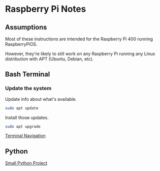# Raspberry Pi Notes

## Assumptions

Most of these instructions are intended for the Raspberry Pi 400 running RaspberryPiOS.  

However, they're likely to still work on any Raspberry Pi running any Linux distribution with APT (Ubuntu, Debian, etc).  

## Bash Terminal

### Update the system

Update info about what's available.

``` bash
sudo apt update
```

Install those updates.

``` bash
sudo apt upgrade
```

[Terminal Navigation](/terminal-navigation.md)

## Python

[Small Python Project](/python.md)
